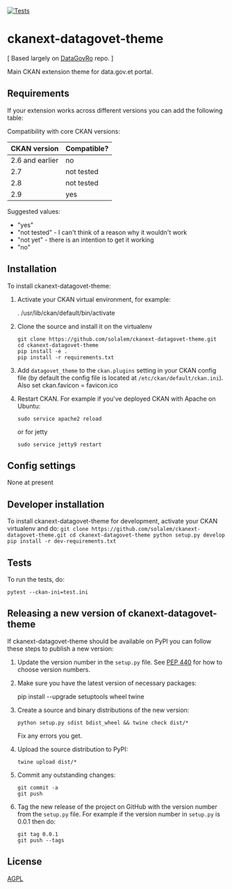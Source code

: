 [![Tests](https://github.com/solalem/ckanext-datagovet-theme/workflows/Tests/badge.svg?branch=main)](https://github.com/solalem/ckanext-datagovet-theme/actions)

# ckanext-datagovet-theme

[ Based largely on [DataGovRo](https://github.com/john21ro/ckanext-datagovro_theme) repo. ]

Main CKAN extension theme for data.gov.et portal.


## Requirements

If your extension works across different versions you can add the following table:

Compatibility with core CKAN versions:

| CKAN version    | Compatible?   |
| --------------- | ------------- |
| 2.6 and earlier | no            |
| 2.7             | not tested    |
| 2.8             | not tested    |
| 2.9             | yes           |

Suggested values:

* "yes"
* "not tested" - I can't think of a reason why it wouldn't work
* "not yet" - there is an intention to get it working
* "no"


## Installation

To install ckanext-datagovet-theme:

1. Activate your CKAN virtual environment, for example:

     . /usr/lib/ckan/default/bin/activate

2. Clone the source and install it on the virtualenv

    ```
    git clone https://github.com/solalem/ckanext-datagovet-theme.git
    cd ckanext-datagovet-theme
    pip install -e .
    pip install -r requirements.txt
    ```

3. Add `datagovet_theme` to the `ckan.plugins` setting in your CKAN
   config file (by default the config file is located at
   `/etc/ckan/default/ckan.ini`). Also set ckan.favicon = favicon.ico

4. Restart CKAN. For example if you've deployed CKAN with Apache on Ubuntu:

    ```sudo service apache2 reload```
    
    or for jetty
    
    ```sudo service jetty9 restart```

## Config settings

None at present

## Developer installation

To install ckanext-datagovet-theme for development, activate your CKAN virtualenv and
do:
    ```
    git clone https://github.com/solalem/ckanext-datagovet-theme.git
    cd ckanext-datagovet-theme
    python setup.py develop
    pip install -r dev-requirements.txt
    ```

## Tests

To run the tests, do:

    pytest --ckan-ini=test.ini


## Releasing a new version of ckanext-datagovet-theme

If ckanext-datagovet-theme should be available on PyPI you can follow these steps to publish a new version:

1. Update the version number in the `setup.py` file. See [PEP 440](http://legacy.python.org/dev/peps/pep-0440/#public-version-identifiers) for how to choose version numbers.

2. Make sure you have the latest version of necessary packages:

    pip install --upgrade setuptools wheel twine

3. Create a source and binary distributions of the new version:

       python setup.py sdist bdist_wheel && twine check dist/*

   Fix any errors you get.

4. Upload the source distribution to PyPI:

       twine upload dist/*

5. Commit any outstanding changes:

       git commit -a
       git push

6. Tag the new release of the project on GitHub with the version number from
   the `setup.py` file. For example if the version number in `setup.py` is
   0.0.1 then do:

       git tag 0.0.1
       git push --tags

## License

[AGPL](https://www.gnu.org/licenses/agpl-3.0.en.html)
